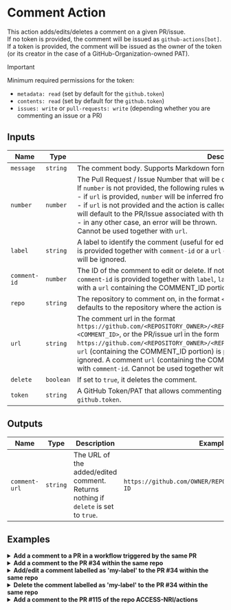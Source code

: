 # Comment Action

This action adds/edits/deletes a comment on a given PR/issue.<br>
If no token is provided, the comment will be issued as  `github-actions[bot]`.<br>
If a token is provided, the comment will be issued as the owner of the token (or its creator in the case of a GitHub-Organization-owned PAT).

> [!IMPORTANT]
> Minimum required permissions for the token:
> - `metadata: read` (set by default for the `github.token`)
> - `contents: read` (set by default for the `github.token`)
> - `issues: write` or `pull-requests: write` (depending whether you are commenting an issue or a PR)

## Inputs

| Name | Type | Description | Required | Default | Example |
| ---- | ---- | ----------- | -------- | ------- | ------- |
| `message` | `string` | The comment body. Supports Markdown format. | `true` | N/A | `Hello this is a comment from PR 20` |
| `number` | `number` | The Pull Request / Issue Number that will be commented on.<br>If `number` is not provided, the following rules will apply:<br>- if `url` is provided, `number` will be inferred from the url;<br>- if `url` is not provided and the action is called within a `pull_request` or `issue` event, `number` will default to the PR/Issue associated with the event;<br>- in any other case, an error will be thrown.<br>Cannot be used together with `url`.| `false` | N/A | `20` |
| `label` | `string` | A label to identify the comment (useful for editing or deleting a specific comment). If `label` is provided together with `comment-id` or a `url` containing the COMMENT_ID portion, `label` will be ignored. | `false` | `default-label` | `my-new-label` |
| `comment-id` | `number` | The ID of the comment to edit or delete. If not provided, a new comment is created. If `comment-id` is provided together with `label`, `label` will be ignored. Cannot be used together with a `url` containing the COMMENT_ID portion. | `false` | N/A | `2650933115` |      
| `repo` | `string` | The repository to comment on, in the format `<REPOSITORY_OWNER>/<REPOSITORY_NAME>`. It defaults to the repository where the action is running. Cannot be used together with `url`. | `false` | current repo | `ACCESS-NRI/actions` |
| `url` | `string` | The comment url in the format `https://github.com/<REPOSITORY_OWNER>/<REPOSITORY_NAME>/issues/<number>#issuecomment-<COMMENT_ID>`, or the PR/issue url in the form `https://github.com/<REPOSITORY_OWNER>/<REPOSITORY_NAME>/issues/<number>`. If a comment `url` (containing the COMMENT_ID portion) is provided together with `label`, `label` will be ignored. A comment `url` (containing the COMMENT_ID portion) cannot be used together with `comment-id`. Cannot be used together with `number` or `repo`. | `false` | N/A | `https://github.com/ACCESS-NRI/actions/issues/13#issuecomment-2485204240` |
| `delete` | `boolean` | If set to `true`, it deletes the comment. | `false` | `false` | `true` |
| `token` | `string` | A GitHub Token/PAT that allows commenting on the given PR/Issue. Defaults to `github.token`. | `false` | `github.token` | `gha_pat_abcds...` |

## Outputs

| Name | Type | Description | Example |
| ---- | ---- | ----------- | ------- |
| `comment-url` | `string` | The URL of the added/edited comment. Returns nothing if `delete` is set to `true`. | `https://github.com/OWNER/REPO/pull/PR#issuecomment-ID` |

## Examples

<details>
<summary><b>Add a comment to a PR in a workflow triggered by the same PR</b></summary>

```yaml
# ...
on: pull-request
jobs:
  comment:
    runs-on: ubuntu-latest
    permissions:
      pull-requests: write
    steps:
    - uses: access-nri/actions/.github/actions/pr-comment@main
      with:
        message: |
          Wow, a comment on PR `${{ github.event.pull_request.number }}`!
          With multilines!
```
</details>

<details>
<summary><b>Add a comment to the PR #34 within the same repo</b></summary>

```yaml
# ...
jobs:
  comment:
    runs-on: ubuntu-latest
    permissions:
      pull-requests: write
    steps:
    - uses: access-nri/actions/.github/actions/pr-comment@main
      with:
        number: 34
        message: |
          Wow, a comment on PR #34!
          With multilines!
```
</details>

<details>
<summary><b>Add/edit a comment labelled as 'my-label' to the PR #34 within the same repo</b></summary>

```yaml
# ...
jobs:
  comment:
    runs-on: ubuntu-latest
    permissions:
      pull-requests: write
    steps:
    - uses: access-nri/actions/.github/actions/pr-comment@main
      with:
        number: 34
        label: my-label
        message: |
          Wow, a comment on PR #34!
          This has the hidden label: 'my-label'.
```
<b>IMPORTANT</b><br>
If a comment with the provided label is already present, that comment is edited. Otherwise, a new comment with the provided label is added.

</details>


<details>
<summary><b>Delete the comment labelled as 'my-label' to the PR #34 within the same repo</b></summary>

```yaml
# ...
jobs:
  comment:
    runs-on: ubuntu-latest
    permissions:
      pull-requests: write
    steps:
    - uses: access-nri/actions/.github/actions/pr-comment@main
      with:
        number: 34
        label: my-label
        delete: true
```

</details>

<details>
<summary><b>Add a comment to the PR #115 of the repo ACCESS-NRI/actions</b></summary>

```yaml
# ...
jobs:
  comment:
    runs-on: ubuntu-latest
    steps:
    - uses: access-nri/actions/.github/actions/pr-comment@main
      with:
        number: 115
        repo: ACCESS-NRI/actions
        token: ${{secrets.PR_WRITE_TOKEN}}
        message: |
          Wow, a comment on PR 115 of the ACCESS-NRI/actions repo!
```
<b>IMPORTANT</b><br>
The default `github.token` does not have access to other repos.<br>
To add/edit/delete a comment in a different repo, an external token needs to be provided. This could be, for example a [PAT](https://docs.github.com/en/authentication/keeping-your-account-and-data-secure/managing-your-personal-access-tokens).<br>
In the example above, the minimum token's permissions for the commented repo need to be:
<ul>
    <li><code>metadata: read</code></li>
    <li><code>contents: read</code></li>
    <li><code>pull-requests: write</code></li>
</ul>
</details>